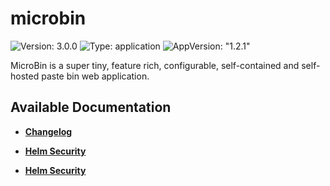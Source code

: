 # microbin

![Version: 3.0.0](https://img.shields.io/badge/Version-3.0.0-informational?style=flat-square) ![Type: application](https://img.shields.io/badge/Type-application-informational?style=flat-square) ![AppVersion: "1.2.1"](https://img.shields.io/badge/AppVersion-"1.2.1"-informational?style=flat-square)

MicroBin is a super tiny, feature rich, configurable, self-contained and self-hosted paste bin web application.

## Available Documentation

- [**Changelog**](CHANGELOG)

- [**Helm Security**](container-security)

- [**Helm Security**](helm-security)

